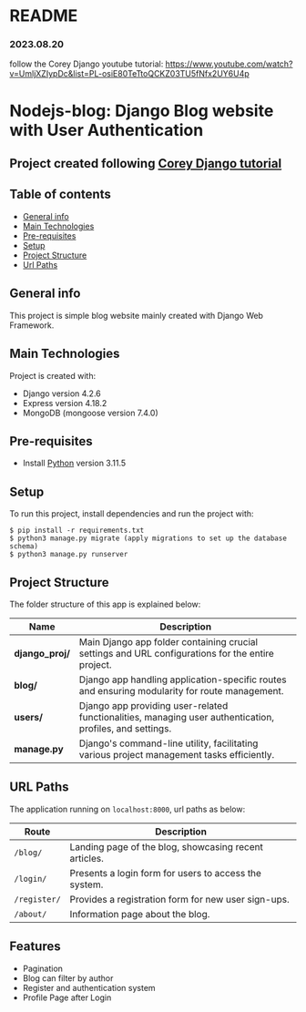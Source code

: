 # README
### 2023.08.20

follow the Corey Django youtube tutorial: https://www.youtube.com/watch?v=UmljXZIypDc&list=PL-osiE80TeTtoQCKZ03TU5fNfx2UY6U4p 

# Nodejs-blog: Django Blog website with User Authentication
## Project created following [Corey Django tutorial](https://www.youtube.com/watch?v=UmljXZIypDc&list=PL-osiE80TeTtoQCKZ03TU5fNfx2UY6U4p )

## Table of contents
* [General info](#general-info)
* [Main Technologies](#main-technologies)
* [Pre-requisites](#pre-requisites)
* [Setup](#setup)
* [Project Structure](#project-structure)
* [Url Paths](#url-paths)

## General info
This project is simple blog website mainly created with Django Web Framework.
	
## Main Technologies
Project is created with:
* Django version 4.2.6
* Express version 4.18.2
* MongoDB (mongoose version 7.4.0)

## Pre-requisites
- Install [Python](https://www.python.org) version 3.11.5

## Setup
To run this project, install dependencies and run the project with:
```
$ pip install -r requirements.txt
$ python3 manage.py migrate (apply migrations to set up the database schema)
$ python3 manage.py runserver
```

## Project Structure
The folder structure of this app is explained below:

| Name            | Description                                                                                               |
| ----------------| -------------------------------------------------------------------|
| **django_proj/** | Main Django app folder containing crucial settings and URL configurations for the entire project.        |
| **blog/**        | Django app handling application-specific routes and ensuring modularity for route management.              |
| **users/**       | Django app providing user-related functionalities, managing user authentication, profiles, and settings.  |
| **manage.py**    | Django's command-line utility, facilitating various project management tasks efficiently.                 |


## URL Paths
The application running on `localhost:8000`, url paths as below:

| Route          | Description                                            |
|-----------------|--------------------------------------------------------|
| `/blog/`        | Landing page of the blog, showcasing recent articles.  |
| `/login/`       | Presents a login form for users to access the system.   |
| `/register/`    | Provides a registration form for new user sign-ups.      |
| `/about/`       | Information page about the blog.    |

## Features
- Pagination
- Blog can filter by author
- Register and authentication system
- Profile Page after Login